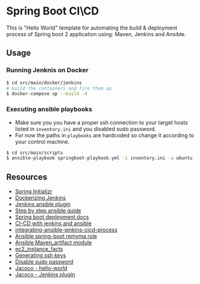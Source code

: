 # Spring Boot CI\CD

This is "Hello World" template for automating the build & deployment process of Spring boot 2 application using: Maven, Jenkins and Ansible.

## Usage
### Running Jenknis on Docker
```bash
$ cd src/main/docker/jenkins
# build the containers and fire them up
$ docker-compose up --build -d
```
### Executing ansible playbooks
* Make sure you you have a proper ssh connection to your target hosts listed in `inventory.ini` and you disabled sudo password.
* For now the paths in `playbooks` are hardcoded so change it according to your control machine.
```bash
$ cd src/main/scripts
$ ansible-playbook springboot-playbook.yml -i inventory.ini -u ubuntu
```

## Resources

* [Spring Initializr](https://start.spring.io/)
* [Dockerizing Jenkins](https://dzone.com/articles/dockerizing-jenkins-2-setup-and-using-it-along-wit)
* [Jenkins ansible plugin](https://start.spring.io/)
* [Step by step ansible guide](https://blog.ssdnodes.com/blog/step-by-step-ansible-guide/)
* [Spring boot deployment docs](https://docs.spring.io/spring-boot/docs/current/reference/html/deployment-install.html)
* [CI-CD with jenkins and ansible](https://itnext.io/ci-cd-with-jenkins-and-ansible-f41ef2b33977)
* [integrating-ansible-jenkins-cicd-process](https://www.redhat.com/en/blog/integrating-ansible-jenkins-cicd-process)
* [Ansible spring-boot remyma role](https://github.com/remyma/ansible-springboot)
* [Ansible Maven_artifact module](https://docs.ansible.com/ansible/latest/modules/maven_artifact_module.html)
* [ec2_instance_facts](https://docs.ansible.com/ansible/2.4/ec2_instance_facts_module.html)
* [Generating ssh keys](https://www.ssh.com/ssh/keygen/)
* [Disable sudo password](https://askubuntu.com/questions/147241/execute-sudo-without-password)
* [Jacoco - hello-world](https://mkyong.com/maven/maven-jacoco-code-coverage-example/)
* [Jacoco - Jenkins plugin](https://dzone.com/articles/jacoco-jenkins-plugin)
